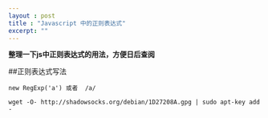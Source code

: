 ```yaml
---
layout : post
title : "Javascript 中的正则表达式"
excerpt: ""
---
```


**整理一下js中正则表达式的用法，方便日后查阅**

##正则表达式写法    
```
new RegExp('a') 或者  /a/
```
 

```
wget -O- http://shadowsocks.org/debian/1D27208A.gpg | sudo apt-key add -
```
